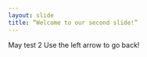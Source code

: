 ```yaml
---
layout: slide
title: “Welcome to our second slide!”
---
```

May test 2
Use the left arrow to go back!
